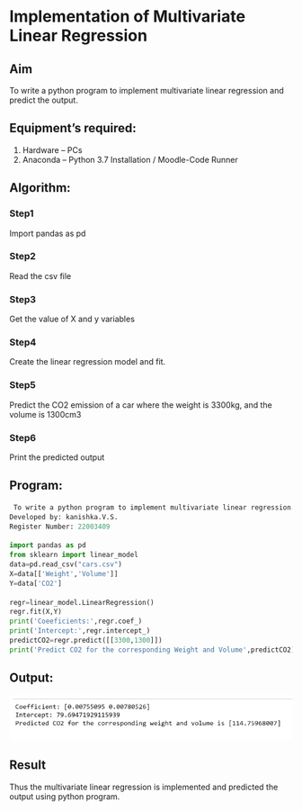 # Implementation of Multivariate Linear Regression
## Aim
To write a python program to implement multivariate linear regression and predict the output.
## Equipment’s required:
1.	Hardware – PCs
2.	Anaconda – Python 3.7 Installation / Moodle-Code Runner
## Algorithm:
### Step1
Import pandas as pd

### Step2
Read the csv file

### Step3
Get the value of X and y variables

### Step4
Create the linear regression model and fit.

### Step5
Predict the CO2 emission of a car where the weight is 3300kg, and the volume is 1300cm3

### Step6
Print the predicted output

## Program:
```python
 To write a python program to implement multivariate linear regression.
Developed by: kanishka.V.S.
Register Number: 22003409

import pandas as pd
from sklearn import linear_model
data=pd.read_csv("cars.csv")
X=data[['Weight','Volume']]
Y=data['CO2']

regr=linear_model.LinearRegression()
regr.fit(X,Y)
print('Coeeficients:',regr.coef_)
print('Intercept:',regr.intercept_)
predictCO2=regr.predict([[3300,1300]])
print('Predict CO2 for the corresponding Weight and Volume',predictCO2)

```
## Output:
![OUTPUT](/output.png)


## Result
Thus the multivariate linear regression is implemented and predicted the output using python program.